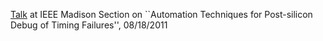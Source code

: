 

[Talk](https://bibliotheek.ehb.be:3100/msn/files/Archives/2011/IEEE-2011-08.pdf) at IEEE Madison Section on ``Automation Techniques for Post-silicon Debug of Timing Failures'', 08/18/2011
